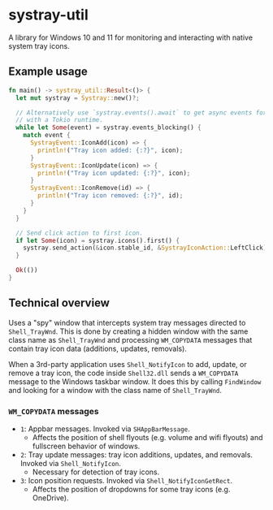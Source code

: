 # systray-util

A library for Windows 10 and 11 for monitoring and interacting with native system tray icons.

## Example usage

```rust
fn main() -> systray_util::Result<()> {
  let mut systray = Systray::new()?;

  // Alternatively use `systray.events().await` to get async events for use
  // with a Tokio runtime.
  while let Some(event) = systray.events_blocking() {
    match event {
      SystrayEvent::IconAdd(icon) => {
        println!("Tray icon added: {:?}", icon);
      }
      SystrayEvent::IconUpdate(icon) => {
        println!("Tray icon updated: {:?}", icon);
      }
      SystrayEvent::IconRemove(id) => {
        println!("Tray icon removed: {:?}", id);
      }
    }
  }

  // Send click action to first icon.
  if let Some(icon) = systray.icons().first() {
    systray.send_action(&icon.stable_id, &SystrayIconAction::LeftClick)?;
  }

  Ok(())
}
```

## Technical overview

Uses a "spy" window that intercepts system tray messages directed to `Shell_TrayWnd`. This is done by creating a hidden window with the same class name as `Shell_TrayWnd` and processing `WM_COPYDATA` messages that contain tray icon data (additions, updates, removals).

When a 3rd-party application uses `Shell_NotifyIcon` to add, update, or remove a tray icon, the code inside `Shell32.dll` sends a `WM_COPYDATA` message to the Windows taskbar window. It does this by calling `FindWindow` and looking for a window with the class name of `Shell_TrayWnd`.

### `WM_COPYDATA` messages

- `1`: Appbar messages. Invoked via `SHAppBarMessage`.
    - Affects the position of shell flyouts (e.g. volume and wifi flyouts) and fullscreen behavior of windows.
- `2`: Tray update messages: tray icon additions, updates, and removals. Invoked via `Shell_NotifyIcon`.
    - Necessary for detection of tray icons.
- `3`: Icon position requests. Invoked via `Shell_NotifyIconGetRect`.
    - Affects the position of dropdowns for some tray icons (e.g. OneDrive).
